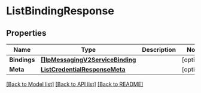 # ListBindingResponse

## Properties
Name | Type | Description | Notes
------------ | ------------- | ------------- | -------------
**Bindings** | [**[]IpMessagingV2ServiceBinding**](ip_messaging.v2.service.binding.md) |  |[optional] 
**Meta** | [**ListCredentialResponseMeta**](ListCredentialResponse_meta.md) |  |[optional] 

[[Back to Model list]](../README.md#documentation-for-models) [[Back to API list]](../README.md#documentation-for-api-endpoints) [[Back to README]](../README.md)


